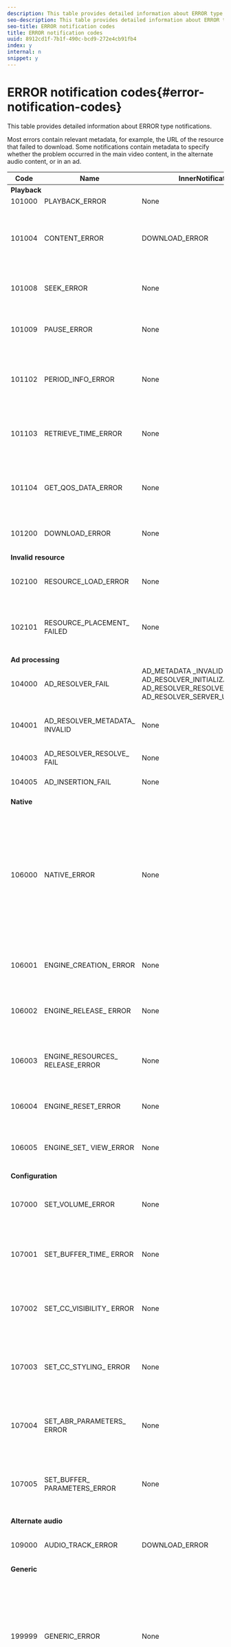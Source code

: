 ```yaml
---
description: This table provides detailed information about ERROR type notifications.
seo-description: This table provides detailed information about ERROR type notifications.
seo-title: ERROR notification codes
title: ERROR notification codes
uuid: 8912cd1f-7b1f-490c-bcd9-272e4cb91fb4
index: y
internal: n
snippet: y
---
```


# ERROR notification codes{#error-notification-codes}

This table provides detailed information about ERROR type notifications.

<a id="section_D29404228F5E4B818642CBA6A0D39546"></a>

Most errors contain relevant metadata, for example, the URL of the resource that failed to download. Some notifications contain metadata to specify whether the problem occurred in the main video content, in the alternate audio content, or in an ad. 

<table frame="all" colsep="1" rowsep="1" id="table_8B61210A406A45ACBE37FC29729DDE22"> 
 <thead> 
  <tr rowsep="1"> 
   <th colname="1" class="entry"> Code </th> 
   <th colname="2" class="entry"> Name </th> 
   <th colname="3" class="entry"> InnerNotification </th> 
   <th colname="4" class="entry"> Metadata Keys </th> 
   <th colname="5" class="entry"> Comments </th> 
  </tr> 
 </thead>
 <tbody> 
  <tr rowsep="1"> 
   <td colspan="5"><b>Playback</b> </td> 
  </tr> 
  <tr rowsep="1"> 
   <td colname="1"><span class="codeph"> 101000 </span> </td> 
   <td colname="2"><span class="codeph"> PLAYBACK_ERROR </span> </td> 
   <td colname="3"> None </td> 
   <td colname="4"><span class="codeph"> DESCRIPTION</span> </td> 
   <td colname="5"> </td> 
  </tr> 
  <tr rowsep="1"> 
   <td colname="1"><span class="codeph"> 101004 </span> </td> 
   <td colname="2"><span class="codeph"> CONTENT_ERROR</span> </td> 
   <td colname="3"><span class="codeph"> DOWNLOAD_ERROR</span> </td> 
   <td colname="4"> </td> 
   <td colname="5"> An Error has occurred while downloading a fragment or segment(both video and audio). </td> 
  </tr> 
  <tr rowsep="1"> 
   <td colname="1"><span class="codeph"> 101008 </span> </td> 
   <td colname="2"><span class="codeph"> SEEK_ERROR </span> </td> 
   <td colname="3"> None </td> 
   <td colname="4"><span class="codeph"> NATIVE_ERROR_CODE </span><span class="codeph"> DESIRED_SEEK_POSITION </span><span class="codeph"> DESIRED_SEEK_PERIOD </span> </td> 
   <td colname="5"> An error has occurred while performing a seek operation. </td> 
  </tr> 
  <tr rowsep="1"> 
   <td colname="1"><span class="codeph"> 101009 </span> </td> 
   <td colname="2"><span class="codeph"> PAUSE_ERROR </span> </td> 
   <td colname="3"> None </td> 
   <td colname="4"><span class="codeph"> DESCRIPTION</span> </td> 
   <td colname="5"> An error has occurred while performing a pause operation. </td> 
  </tr> 
  <tr rowsep="1"> 
   <td colname="1"><span class="codeph"> 101102 </span> </td> 
   <td colname="2"><span class="codeph"> PERIOD_INFO_ERROR </span> </td> 
   <td colname="3"> None </td> 
   <td colname="4"><span class="codeph"> DESCRIPTION </span> </td> 
   <td colname="5"> An error has occurred while retrieving information about a content period. </td> 
  </tr> 
  <tr rowsep="1"> 
   <td colname="1"><span class="codeph"> 101103 </span> </td> 
   <td colname="2"><span class="codeph"> RETRIEVE_TIME_ERROR </span> </td> 
   <td colname="3"> None </td> 
   <td colname="4"><span class="codeph"> DESCRIPTION </span> </td> 
   <td colname="5"> An error has occurred while attempting to retrieve the playback position. </td> 
  </tr> 
  <tr rowsep="1"> 
   <td colname="1"><span class="codeph"> 101104 </span> </td> 
   <td colname="2"><span class="codeph"> GET_QOS_DATA_ERROR </span> </td> 
   <td colname="3"> None </td> 
   <td colname="4"><span class="codeph"> DESCRIPTION </span> </td> 
   <td colname="5"> An error has occurred while attempting to retrieve the QOS information. </td> 
  </tr> 
  <tr rowsep="1"> 
   <td colname="1"><span class="codeph"> 101200 </span> </td> 
   <td colname="2"><span class="codeph"> DOWNLOAD_ERROR </span> </td> 
   <td colname="3"> None </td> 
   <td colname="4"><span class="codeph"> URL </span> </td> 
   <td colname="5"> An error has occurred while attempting to download data. </td> 
  </tr> 
  <tr rowsep="1"> 
   <td colspan="5"><b>Invalid resource</b> </td> 
  </tr> 
  <tr rowsep="1"> 
   <td colname="1"><span class="codeph"> 102100 </span> </td> 
   <td colname="2"><span class="codeph"> RESOURCE_LOAD_ERROR </span> </td> 
   <td colname="3"> None </td> 
   <td colname="4"><span class="codeph"> DESCRIPTION </span><span class="codeph"> RESOURCE </span> </td> 
   <td colname="5"> An error has occurred while loading a resource item. </td> 
  </tr> 
  <tr rowsep="1"> 
   <td colname="1"><span class="codeph"> 102101 </span> </td> 
   <td colname="2"><span class="codeph"> RESOURCE_PLACEMENT_ FAILED </span> </td> 
   <td colname="3"> None </td> 
   <td colname="4"><span class="codeph"> CONTENT_ID </span> </td> 
   <td colname="5"> An error has occurred while placing a resource on the playback timeline. </td> 
  </tr> 
  <tr rowsep="1"> 
   <td colspan="5"><b>Ad processing</b> </td> 
  </tr> 
  <tr rowsep="1"> 
   <td colname="1"><span class="codeph"> 104000 </span> </td> 
   <td colname="2"><span class="codeph"> AD_RESOLVER_FAIL </span> </td> 
   <td colname="3"><span class="codeph"> AD_METADATA _INVALID </span><span class="codeph"> AD_RESOLVER_INITIALIZATION_FAIL </span><span class="codeph"> AD_RESOLVER_RESOLVE_FAIL </span><span class="codeph"> AD_RESOLVER_SERVER_UNREACHABLE </span> </td> 
   <td colname="4"> None </td> 
   <td colname="5"> None </td> 
  </tr> 
  <tr rowsep="1"> 
   <td colname="1"><span class="codeph"> 104001 </span> </td> 
   <td colname="2"><span class="codeph"> AD_RESOLVER_METADATA_ INVALID </span> </td> 
   <td colname="3"> <p>None </p> </td> 
   <td colname="4"><span class="codeph"> DESCRIPTION</span> </td> 
   <td colname="5"> Ad resolving failed due to invalid ad-metadata format. </td> 
  </tr> 
  <tr rowsep="1"> 
   <td colname="1"><span class="codeph"> 104003 </span> </td> 
   <td colname="2"><span class="codeph"> AD_RESOLVER_RESOLVE_ FAIL </span> </td> 
   <td colname="3"> None </td> 
   <td colname="4"><span class="codeph"> NATIVE_ERROR_CODE </span> </td> 
   <td colname="5"> Ad plugin failed to resolve ads. </td> 
  </tr> 
  <tr rowsep="1"> 
   <td colname="1"><span class="codeph"> 104005 </span> </td> 
   <td colname="2"><span class="codeph"> AD_INSERTION_FAIL </span> </td> 
   <td colname="3"> None </td> 
   <td colname="4"><span class="codeph"> PROPOSED_AD_BREAK</span> </td> 
   <td colname="5"> Ad resolving phase has failed. </td> 
  </tr> 
  <tr rowsep="1"> 
   <td colspan="5"><b>Native</b> </td> 
  </tr> 
  <tr rowsep="1"> 
   <td colname="1"><span class="codeph"> 106000 </span> </td> 
   <td colname="2"><span class="codeph"> NATIVE_ERROR </span> </td> 
   <td colname="3"> None </td> 
   <td colname="4"> <span class="codeph"> NATIVE_ERROR_CODE </span> <span class="codeph"> NATIVE_ERROR_NAME </span> <span class="codeph"> DESCRIPTION </span> <span class="codeph"> DESCRIPTION</span> <p><b>DRM details:</b> </p> <span class="codeph"> DRM_ERROR_STRING</span> <span class="codeph"> NATIVE_SUBERROR_CODE</span> </td> 
   <td colname="5"> <p>The low-level AVE library issued an error. </p> <p>See <a href="http://help.adobe.com/en_US/primetime/psdk/android/index.html#PSDKs-concept-Details_for_the_NATIVEERROR_notification" format="html" scope="external"> Details for the NATIVE_ERROR notifications</a> for information about the values for these metadata keys. </p> </td> 
  </tr> 
  <tr rowsep="1"> 
   <td colname="1"><span class="codeph"> 106001 </span> </td> 
   <td colname="2"><span class="codeph"> ENGINE_CREATION_ ERROR </span> </td> 
   <td colname="3"> None </td> 
   <td colname="4"><span class="codeph"> DESCRIPTION </span> </td> 
   <td colname="5"> An error has occurred while instantiating the AVE low-level library. </td> 
  </tr> 
  <tr rowsep="1"> 
   <td colname="1"><span class="codeph"> 106002 </span> </td> 
   <td colname="2"><span class="codeph"> ENGINE_RELEASE_ ERROR </span> </td> 
   <td colname="3"> None </td> 
   <td colname="4"><span class="codeph"> DESCRIPTION </span> </td> 
   <td colname="5"> An error has occurred while releasing the AVE low-level library. </td> 
  </tr> 
  <tr rowsep="1"> 
   <td colname="1"><span class="codeph"> 106003 </span> </td> 
   <td colname="2"><span class="codeph"> ENGINE_RESOURCES_ RELEASE_ERROR </span> </td> 
   <td colname="3"> None </td> 
   <td colname="4"><span class="codeph"> DESCRIPTION </span> </td> 
   <td colname="5"> An error has occurred while releasing the GPU resources utilised by the AVE library. </td> 
  </tr> 
  <tr rowsep="1"> 
   <td colname="1"><span class="codeph"> 106004 </span> </td> 
   <td colname="2"><span class="codeph"> ENGINE_RESET_ERROR </span> </td> 
   <td colname="3"> None </td> 
   <td colname="4"><span class="codeph"> DESCRIPTION </span> </td> 
   <td colname="5"> An error has occurred while resetting the AVE library. </td> 
  </tr> 
  <tr rowsep="1"> 
   <td colname="1"><span class="codeph"> 106005 </span> </td> 
   <td colname="2"><span class="codeph"> ENGINE_SET_ VIEW_ERROR </span> </td> 
   <td colname="3"> None </td> 
   <td colname="4"><span class="codeph"> DESCRIPTION</span> </td> 
   <td colname="5"> An error has occurred while attaching a view to the AVE library. </td> 
  </tr> 
  <tr rowsep="1"> 
   <td colspan="5"><b>Configuration</b> </td> 
  </tr> 
  <tr rowsep="1"> 
   <td colname="1"><span class="codeph"> 107000 </span> </td> 
   <td colname="2"><span class="codeph"> SET_VOLUME_ERROR </span> </td> 
   <td colname="3"> None </td> 
   <td colname="4"><span class="codeph"> DESCRIPTION VOLUME </span> </td> 
   <td colname="5"> An error has occurred while attempting to set the volume level. </td> 
  </tr> 
  <tr rowsep="1"> 
   <td colname="1"><span class="codeph"> 107001 </span> </td> 
   <td colname="2"><span class="codeph"> SET_BUFFER_TIME_ ERROR </span> </td> 
   <td colname="3"> None </td> 
   <td colname="4"><span class="codeph"> DESCRIPTION </span><span class="codeph"> PLAY_BUFFER_TIME </span> </td> 
   <td colname="5"> An error has occurred while attempting to change the buffering parameters. </td> 
  </tr> 
  <tr rowsep="1"> 
   <td colname="1"><span class="codeph"> 107002 </span> </td> 
   <td colname="2"><span class="codeph"> SET_CC_VISIBILITY_ ERROR </span> </td> 
   <td colname="3"> None </td> 
   <td colname="4"><span class="codeph"> DESCRIPTION</span> </td> 
   <td colname="5"> An error has occurred while attempting to change the visibility of the CC tracks. </td> 
  </tr> 
  <tr rowsep="1"> 
   <td colname="1"><span class="codeph"> 107003 </span> </td> 
   <td colname="2"><span class="codeph"> SET_CC_STYLING_ ERROR </span> </td> 
   <td colname="3"> None </td> 
   <td colname="4"><span class="codeph"> DESCRIPTION</span> </td> 
   <td colname="5"> An error has occurred while attempting to change the styling options for the CC tracks. </td> 
  </tr> 
  <tr rowsep="1"> 
   <td colname="1"><span class="codeph"> 107004 </span> </td> 
   <td colname="2"><span class="codeph"> SET_ABR_PARAMETERS_ ERROR </span> </td> 
   <td colname="3"> None </td> 
   <td colname="4"><span class="codeph"> DESCRIPTION </span> </td> 
   <td colname="5"> An error has occurred while attempting to change the ABR control parameters. </td> 
  </tr> 
  <tr rowsep="1"> 
   <td colname="1"><span class="codeph"> 107005 </span> </td> 
   <td colname="2"><span class="codeph"> SET_BUFFER_ PARAMETERS_ERROR </span> </td> 
   <td colname="3"> None </td> 
   <td colname="4"><span class="codeph"> DESCRIPTION </span><span class="codeph"> INITIAL_BUFFER_TIME </span><span class="codeph"> PLAY_BUFFER_TIME </span> </td> 
   <td colname="5"> An error has occurred while attempting to change the buffering control parameters. </td> 
  </tr> 
  <tr rowsep="1"> 
   <td colspan="5"><b>Alternate audio</b> </td> 
  </tr> 
  <tr rowsep="1"> 
   <td colname="1"><span class="codeph"> 109000 </span> </td> 
   <td colname="2"><span class="codeph"> AUDIO_TRACK_ERROR </span> </td> 
   <td colname="3"><span class="codeph"> DOWNLOAD_ERROR </span> </td> 
   <td colname="4"><span class="codeph"> AUDIO_TRACK_NAME </span><span class="codeph"> AUDIO_TRACK_LANGUAGE </span> </td> 
   <td colname="5"> An error related to an audio track occurred. </td> 
  </tr> 
  <tr rowsep="1"> 
   <td colspan="5"><b>Generic</b> </td> 
  </tr> 
  <tr rowsep="0"> 
   <td colname="1"><span class="codeph"> 199999 </span> </td> 
   <td colname="2"><span class="codeph"> GENERIC_ERROR</span> </td> 
   <td colname="3"> None </td> 
   <td colname="4"> None </td> 
   <td colname="5"> Marks a generic error event. Not actually issued by TVSDK. This is only a marker for the end of the range of numerical codes corresponding to TVSDK error events. </td> 
  </tr> 
 </tbody> 
</table>

